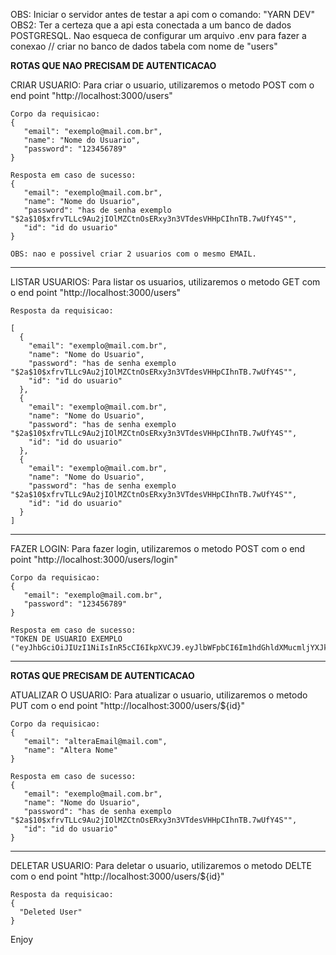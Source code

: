 OBS: Iniciar o servidor antes de testar a api com o comando: "YARN DEV"
OBS2: Ter a certeza que a api esta conectada a um banco de dados POSTGRESQL. Nao esqueca de configurar um arquivo .env para fazer a conexao // criar no banco de dados tabela com nome de "users"

**ROTAS QUE NAO PRECISAM DE AUTENTICACAO**

CRIAR USUARIO:
Para criar o usuario, utilizaremos o metodo POST com o end point "http://localhost:3000/users"
````
Corpo da requisicao:
{
   "email": "exemplo@mail.com.br",
   "name": "Nome do Usuario",
   "password": "123456789"
}
````

````
Resposta em caso de sucesso:
{
   "email": "exemplo@mail.com.br",
   "name": "Nome do Usuario",
   "password": "has de senha exemplo "$2a$10$xfrvTLLc9Au2jIOlMZCtnOsERxy3n3VTdesVHHpCIhnTB.7wUfY4S"",
   "id": "id do usuario"
}

OBS: nao e possivel criar 2 usuarios com o mesmo EMAIL.
````
***********************************************************************************************
LISTAR USUARIOS:
Para listar os usuarios, utilizaremos o metodo GET com o end point "http://localhost:3000/users"
````
Resposta da requisicao:

[
  {
	"email": "exemplo@mail.com.br",
	"name": "Nome do Usuario",
	"password": "has de senha exemplo "$2a$10$xfrvTLLc9Au2jIOlMZCtnOsERxy3n3VTdesVHHpCIhnTB.7wUfY4S"",
	"id": "id do usuario"
  },
  {
	"email": "exemplo@mail.com.br",
	"name": "Nome do Usuario",
	"password": "has de senha exemplo "$2a$10$xfrvTLLc9Au2jIOlMZCtnOsERxy3n3VTdesVHHpCIhnTB.7wUfY4S"",
	"id": "id do usuario"
  },
  {
	"email": "exemplo@mail.com.br",
	"name": "Nome do Usuario",
	"password": "has de senha exemplo "$2a$10$xfrvTLLc9Au2jIOlMZCtnOsERxy3n3VTdesVHHpCIhnTB.7wUfY4S"",
	"id": "id do usuario"
  }
]
````
***********************************************************************************************
FAZER LOGIN:
Para fazer login, utilizaremos o metodo POST com o end point "http://localhost:3000/users/login"
````
Corpo da requisicao:
{
   "email": "exemplo@mail.com.br",
   "password": "123456789"
}
````
````
Resposta em caso de sucesso:
"TOKEN DE USUARIO EXEMPLO ("eyJhbGciOiJIUzI1NiIsInR5cCI6IkpXVCJ9.eyJlbWFpbCI6Im1hdGhldXMucmljYXJkb0Bob3RtYWlsLmNvbSIsImlhdCI6MTY2Mzg5MjAxOSwiZXhwIjoxNjYzOTc4NDE5fQ.A1mnenZFRE8Qg6bd9Cw83MHRTw5zXds2ia1hb1B3gkA")"
````
_______________________________________________________________________________________________________________________________________________________________________

**ROTAS QUE PRECISAM DE AUTENTICACAO**

ATUALIZAR O USUARIO:
Para atualizar o usuario, utilizaremos o metodo PUT com o end point "http://localhost:3000/users/${id}"
````
Corpo da requisicao:
{
   "email": "alteraEmail@mail.com",
   "name": "Altera Nome"
}
````
````
Resposta em caso de sucesso:
{
   "email": "exemplo@mail.com.br",
   "name": "Nome do Usuario",
   "password": "has de senha exemplo "$2a$10$xfrvTLLc9Au2jIOlMZCtnOsERxy3n3VTdesVHHpCIhnTB.7wUfY4S"",
   "id": "id do usuario"
}
````
***********************************************************************************************
DELETAR USUARIO:
Para deletar o usuario, utilizaremos o metodo DELTE com o end point "http://localhost:3000/users/${id}"
````
Resposta da requisicao:
{
  "Deleted User"
}
````
Enjoy
